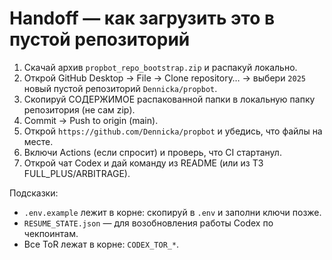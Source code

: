 # Handoff — как загрузить это в пустой репозиторий

1) Скачай архив `propbot_repo_bootstrap.zip` и распакуй локально.
2) Открой GitHub Desktop → File → Clone repository… → выбери `2025` новый пустой репозиторий `Dennicka/propbot`.
3) Скопируй СОДЕРЖИМОЕ распакованной папки в локальную папку репозитория (не сам zip).
4) Commit → Push to origin (main).
5) Открой `https://github.com/Dennicka/propbot` и убедись, что файлы на месте.
6) Включи Actions (если спросит) и проверь, что CI стартанул.
7) Открой чат Codex и дай команду из README (или из ТЗ FULL_PLUS/ARBITRAGE).

Подсказки:
- `.env.example` лежит в корне: скопируй в `.env` и заполни ключи позже.
- `RESUME_STATE.json` — для возобновления работы Codex по чекпоинтам.
- Все ToR лежат в корне: `CODEX_TOR_*`.
